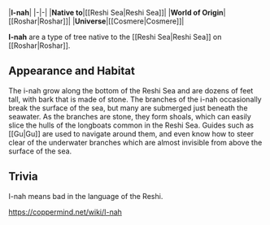 |**I-nah**|
|-|-|
|**Native to**|[[Reshi Sea\|Reshi Sea]]|
|**World of Origin**|[[Roshar\|Roshar]]|
|**Universe**|[[Cosmere\|Cosmere]]|

**I-nah** are a type of tree native to the [[Reshi Sea\|Reshi Sea]] on [[Roshar\|Roshar]].

## Appearance and Habitat
The i-nah grow along the bottom of the Reshi Sea and are dozens of feet tall, with bark that is made of stone. The branches of the i-nah occasionally break the surface of the sea, but many are submerged just beneath the seawater.
As the branches are stone, they form shoals, which can easily slice the hulls of the longboats common in the Reshi Sea. Guides such as [[Gu\|Gu]] are used to navigate around them, and even know how to steer clear of the underwater branches which are almost invisible from above the surface of the sea.

## Trivia
I-nah means bad in the language of the Reshi.


https://coppermind.net/wiki/I-nah